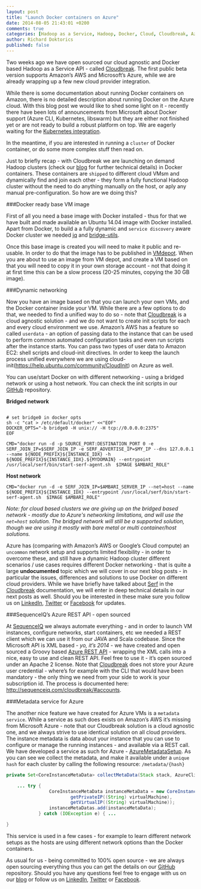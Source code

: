 ```yaml
---
layout: post
title: "Launch Docker containers on Azure"
date: 2014-08-05 21:43:01 +0200
comments: true
categories: [Hadoop as a Service, Hadoop, Docker, Cloud, Cloudbreak, Azure]
author: Richard Doktorics
published: false
---
```


Two weeks ago we have open sourced our cloud agnostic and Docker based Hadoop as a Service API - called [Cloudbreak](http://sequenceiq.com/cloudbreak). 
The first public beta version supports Amazon’s AWS and Microsoft’s Azure, while we are already wrapping up a few new cloud provider integration. 

While there is some documentation about running Docker containers on Amazon, there is no detailed description about running Docker on the Azure cloud.
With this blog post we would like to shed some light on it - recently there have been lots of announcements from Microsoft about Docker support (Azure CLI, Kubernetes, libswarm) but they are either not finished yet or are not ready to build a robust platform on top.
We are eagerly waiting for the [Kubernetes integration](http://azure.microsoft.com/blog/2014/07/10/azure-collaboration-with-google-and-docker/).

In the meantime, if you are interested in running a `cluster` of Docker container, or do some more complex stuff then read on.

Just to briefly recap - with Cloudbreak we are launching on demand Hadoop clusters (check our [blog](http://blog.sequenceiq.com/blog/2014/07/25/cloudbreak-technology/) for further technical details) in Docker containers. These containers are `shipped` to different cloud VMsm and dynamically find and join each other - they form a fully functional Hadoop cluster without the need to do anything manually on the host, or aply any manual pre-configuration.
So how are we doing this? 

<!--more-->

###Docker ready base VM image

First of all you need a base image with Docker installed - thus for that we have built and made available an Ubuntu 14.04 image with Docker installed. Apart from Docker, to build a a fully dynamic and `service discovery` aware Docker cluster we needed [jq](http://stedolan.github.io/jq/) and [ bridge-utils](http://www.linuxfromscratch.org/blfs/view/svn/basicnet/bridge-utils.html).

Once this base image is created you will need to make it public and re-usable. In order to do that the image has to be published in [VMdepot](http://vmdepot.msopentech.com/List/Index). When you are about to use an image from VM depot, and create a VM based on that you will need to copy it in your own storage account - not that doing it at first time this can be a slow process (20-25 minutes, copying the 30 GB image).

###Dynamic networking 

Now you have an image based on that you can launch your own VMs, and the Docker container inside your VM. While there are a few options to do that, we needed to find a unified way to do so - note that  [Cloudbreak](http://sequenceiq.com/cloudbreak) is a cloud agnostic solution - and we do not want to create init scripts for each and every cloud environment we use. Amazon’s AWS has a feature so called `userdata` - an option of passing data to the instance that can be used to perform common automated configuration tasks and even run scripts after the instance starts. You can pass two types of user data to Amazon EC2: shell scripts and cloud-init directives. In order to keep the launch process unified everywhere we are using cloud-init(https://help.ubuntu.com/community/CloudInit) on Azure as well. 

You can use/start Docker on with different networking - using a bridged network or using a host network. You can check the init scripts in our [GitHub](https://github.com/sequenceiq/cloudbreak/blob/master/src/main/resources/azure-init.sh) repository.

**Bridged network**

```shell

# set bridge0 in docker opts
sh -c "cat > /etc/default/docker" <<"EOF"
DOCKER_OPTS="-b bridge0 -H unix:// -H tcp://0.0.0.0:2375"
EOF

CMD="docker run -d -p SOURCE_PORT:DESTINATION_PORT 0 -e SERF_JOIN_IP=$SERF_JOIN_IP -e SERF_ADVERTISE_IP=$MY_IP --dns 127.0.0.1 --name ${NODE_PREFIX}${INSTANCE_IDX} -h ${NODE_PREFIX}${INSTANCE_IDX}.${MYDOMAIN} --entrypoint /usr/local/serf/bin/start-serf-agent.sh  $IMAGE $AMBARI_ROLE"

```
**Host network**

```shell
CMD="docker run -d -e SERF_JOIN_IP=$AMBARI_SERVER_IP --net=host --name ${NODE_PREFIX}${INSTANCE_IDX} --entrypoint /usr/local/serf/bin/start-serf-agent.sh  $IMAGE $AMBARI_ROLE"
```

*Note: for cloud based clusters we are giving up on the bridged based network - mostly due to Azure's networking limitations, and will use the `net=host` solution. The bridged network will still be a supported solution, though we are using it mostly with bare metal or multi container/host solutions.*

Azure has (comparing with Amazon’s AWS or Google’s Cloud compute) an `uncommon` network setup and supports limited flexibility - in order to overcome these, and still have a dynamic Hadoop cluster different scenarios / use cases requires different Docker networking - that is quite a large **undocumented** topic which we will cover in our next blog posts - in particular the issues, differences and solutions to use Docker on different cloud providers. While we have briefly have talked about [Serf](http://sequenceiq.com/cloudbreak/#technology) in the [Cloudbreak](https://cloudbreak.sequenceiq.com) documentation, we will enter in deep technical details in our next posts as well. Should you be interested in these make sure you follow us on [LinkedIn](https://www.linkedin.com/company/sequenceiq/), [Twitter](https://twitter.com/sequenceiq) or [Facebook](https://www.facebook) for updates.

###SequenceIQ’s Azure REST API - open sourced

At [SequenceIQ](htp://sequenceiq.com) we always automate everything - and in order to launch VM instances, configure networks, start containers, etc we needed a REST client which we can use it from our JAVA and Scala codebase. Since the Microsoft API is XML based - *yo, it’s 2014* - we have created and open sourced a Groovy based [Azure REST API](https://github.com/sequenceiq/azure-rest-client) - wrapping the XML calls into a nice, easy to use and clean REST API. Feel free to use it - it’s open sourced under an Apache 2 license. Note that [Cloudbreak](https://cloudbreak.sequenceiq.com) does not store your Azure user credential - where’s for example with the CLI that would have been mandatory - the only thing we need from your side to work is your subscription id. The process is documented here: http://sequenceiq.com/cloudbreak/#accounts.

###Metadata service for Azure

The another nice feature we have created for Azure VMs is a `metadata service`. While a service as such does exists on Amazon’s AWS it’s missing from Microsoft Azure - note that our Cloudbreak solution is a cloud agnostic one, and we always strive to use identical solution on all cloud providers. The instance metadata is data about your instance that you can use to configure or manage the running instances - and available via a REST call. We have developed a service as such for Azure - [AzureMetadataSetup](https://github.com/sequenceiq/cloudbreak/blob/master/src/main/java/com/sequenceiq/cloudbreak/service/stack/connector/azure/AzureMetadataSetup.java). As you can see we collect the metadata, and make it available under a `unique hash` for each cluster by calling the following resource: `/metadata/{hash}`

```java 
private Set<CoreInstanceMetaData> collectMetaData(Stack stack, AzureClient azureClient, String name) {

	... try {
                CoreInstanceMetaData instanceMetaData = new CoreInstanceMetaData(vmName,
                        getPrivateIP((String) virtualMachine),
                        getVirtualIP((String) virtualMachine));
                instanceMetaDatas.add(instanceMetaData);
            } catch (IOException e) { ...

}
```
This service is used in a few cases - for example to learn different network setups as the hosts are using different network options than the Docker containers.

As usual for us - being committed to 100% open source - we are always open sourcing everything thus you can get the details on our [GitHub](https://github.com/sequenceiq/cloudbreak) repository. 
Should you have any questions feel free to engage with us on our [blog](http://blog.sequenceiq.com/) or follow us on [LinkedIn](https://www.linkedin.com/company/sequenceiq/), [Twitter](https://twitter.com/sequenceiq) or [Facebook](https://www.facebook).





